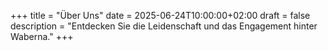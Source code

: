 +++
title = "Über Uns"
date = 2025-06-24T10:00:00+02:00
draft = false
description = "Entdecken Sie die Leidenschaft und das Engagement hinter Waberna."
+++
